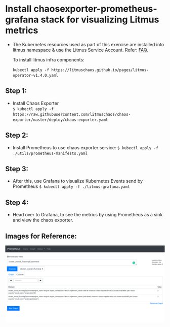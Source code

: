 
# Install chaosexporter-prometheus-grafana stack for visualizing Litmus metrics

- The Kubernetes resources used as part of this exercise are installed into litmus namespace & use the Litmus Service Account. Refer: <a href="https://docs.litmuschaos.io/docs/faq-general/#what-are-the-permissions-required-to-run-litmus-chaos-experiments">FAQ</a>.

  To install litmus infra components:

  `kubectl apply -f https://litmuschaos.github.io/pages/litmus-operator-v1.4.0.yaml`



## Step 1:

- Install Chaos Exporter  
    `$ kubectl apply -f https://raw.githubusercontent.com/litmuschaos/chaos-exporter/master/deploy/chaos-exporter.yaml`

## Step 2:

- Install Prometheus to use chaos exporter service:
    `$ kubectl apply -f ./utils/prometheus-manifests.yaml`

## Step 3:

- After this, use Grafana to visualize Kubernetes Events send by Prometheus
    `$ kubectl apply -f ./litmus-grafana.yaml`

## Step 4:

- Head over to Grafana, to see the metrics by using Prometheus as a sink and view the chaos exporter.

## Images for Reference:

![](https://github.com/litmuschaos/chaos-observability/blob/master/images/litmus-prometheus-metrics.png)